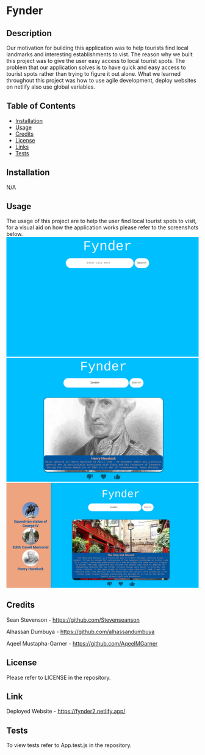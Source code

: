 # Fynder

## Description

Our motivation for building this application was to help tourists find local landmarks and interesting establishments to vist. The reason why we built this project was to give the user easy access to local tourist spots. The problem that our application solves is to have quick and easy access to tourist spots rather than trying to figure it out alone. What we learned throughout this project was how to use agile development, deploy websites on netlify also use global variables.  

## Table of Contents

- [Installation](#installation)
- [Usage](#usage)
- [Credits](#credits)
- [License](#license)
- [Links](#link)
- [Tests](#tests)

## Installation

N/A

## Usage

The usage of this project are to help the user find local tourist spots to visit, for a visual aid on how the application works please refer to the screenshots below.
![alt text](assets/images/Screenshot1.png)
![alt text](assets/images/Screenshot2.png)
![alt text](assets/images/Screenshot3.png)


## Credits

Sean Stevenson - https://github.com/Stevenseanson

Alhassan Dumbuya - https://github.com/alhassandumbuya

Aqeel Mustapha-Garner - https://github.com/AqeelMGarner

## License

Please refer to LICENSE in the repository.

## Link

Deployed Website - https://fynder2.netlify.app/

## Tests

To view tests refer to App.test.js in the repository.

